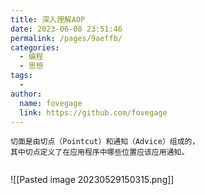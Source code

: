 ```yaml
---
title: 深入理解AOP
date: 2023-06-08 23:51:46
permalink: /pages/9aeffb/
categories:
  - 编程
  - 思想
tags:
  - 
author: 
  name: fovegage
  link: https://github.com/fovegage
---
```

```
切面是由切点（Pointcut）和通知（Advice）组成的，
其中切点定义了在应用程序中哪些位置应该应用通知。


```
![[Pasted image 20230529150315.png]]